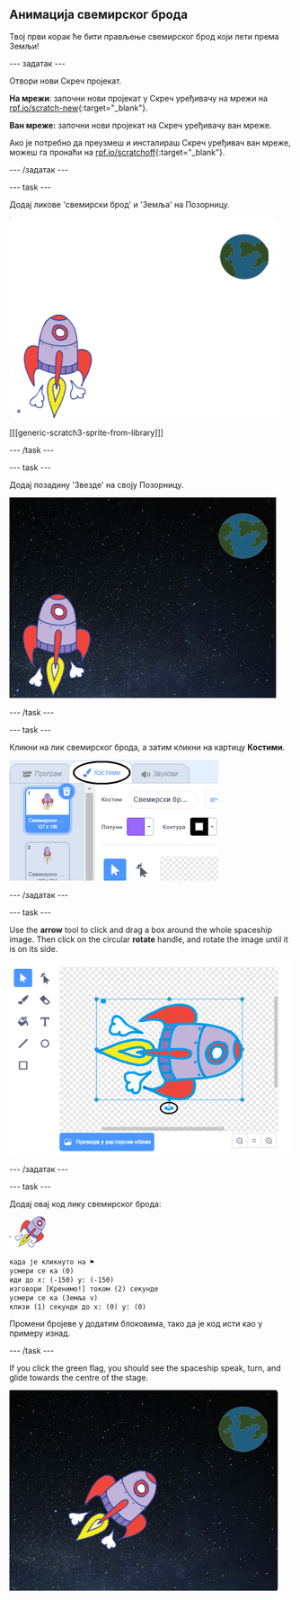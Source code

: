 ## Анимација свемирског брода

Твој први корак ће бити прављење свемирског брод који лети према Земљи!

\--- задатак \---

Отвори нови Скреч пројекат.

**На мрежи**: започни нови пројекат у Скреч уређивачу на мрежи на [rpf.io/scratch-new](http://rpf.io/scratchon){:target="_blank"}.

**Ван мреже:** започни нови пројекат на Скреч уређивачу ван мреже.

Ако је потребно да преузмеш и инсталираш Скреч уређивач ван мреже, можеш га пронаћи на [rpf.io/scratchoff](http://rpf.io/scratchoff){:target="_blank"}.

\--- /задатак \---

\--- task \---

Додај ликове 'свемирски брод' и 'Земља' на Позорницу.

![Ликови Свемирског брода и Земље](images/space-sprites.png)

[[[generic-scratch3-sprite-from-library]]]

\--- /task \---

\--- task \---

Додај позадину 'Звезде' на своју Позорницу.

![Свемирска позадина](images/space-backdrop.png)

\--- /task \---

\--- task \---

Кликни на лик свемирског брода, а затим кликни на картицу **Костими**.

![Костим Лика](images/space-costume.png)

\--- /задатак \---

\--- task \---

Use the **arrow** tool to click and drag a box around the whole spaceship image. Then click on the circular **rotate** handle, and rotate the image until it is on its side.

![Ротација костима](images/space-rotate.png)

\--- /задатак \---

\--- task \---

Додај овај код лику свемирског брода:

![Лик свемирског брода](images/sprite-spaceship.png)

```blocks3
када је кликнуто на ⚑
усмери се ка (0)
иди до x: (-150) y: (-150)
изговори [Кренимо!] током (2) секунде
усмери се ка (Земља v)
клизи (1) секунди до x: (0) y: (0)
```

Промени бројеве у додатим блоковима, тако да је код исти као у примеру изнад.

\--- /task \---

If you click the green flag, you should see the spaceship speak, turn, and glide towards the centre of the stage.

![Тестирање анимације свемирског брода](images/space-animate-stage.png)